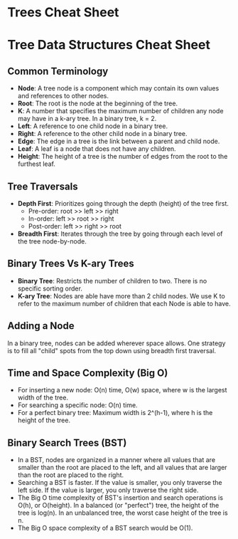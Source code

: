 # Trees Cheat Sheet

# Tree Data Structures Cheat Sheet

## Common Terminology
- **Node**: A tree node is a component which may contain its own values and references to other nodes.
- **Root**: The root is the node at the beginning of the tree.
- **K**: A number that specifies the maximum number of children any node may have in a k-ary tree. In a binary tree, k = 2.
- **Left**: A reference to one child node in a binary tree.
- **Right**: A reference to the other child node in a binary tree.
- **Edge**: The edge in a tree is the link between a parent and child node.
- **Leaf**: A leaf is a node that does not have any children.
- **Height**: The height of a tree is the number of edges from the root to the furthest leaf.

## Tree Traversals
- **Depth First**: Prioritizes going through the depth (height) of the tree first.
  - Pre-order: root >> left >> right
  - In-order: left >> root >> right
  - Post-order: left >> right >> root
- **Breadth First**: Iterates through the tree by going through each level of the tree node-by-node.

## Binary Trees Vs K-ary Trees
- **Binary Tree**: Restricts the number of children to two. There is no specific sorting order.
- **K-ary Tree**: Nodes are able have more than 2 child nodes. We use K to refer to the maximum number of children that each Node is able to have.

## Adding a Node
In a binary tree, nodes can be added wherever space allows. One strategy is to fill all "child" spots from the top down using breadth first traversal.

## Time and Space Complexity (Big O)
- For inserting a new node: O(n) time, O(w) space, where w is the largest width of the tree.
- For searching a specific node: O(n) time.
- For a perfect binary tree: Maximum width is 2^(h-1), where h is the height of the tree.

## Binary Search Trees (BST)
- In a BST, nodes are organized in a manner where all values that are smaller than the root are placed to the left, and all values that are larger than the root are placed to the right.
- Searching a BST is faster. If the value is smaller, you only traverse the left side. If the value is larger, you only traverse the right side.
- The Big O time complexity of BST's insertion and search operations is O(h), or O(height). In a balanced (or "perfect") tree, the height of the tree is log(n). In an unbalanced tree, the worst case height of the tree is n.
- The Big O space complexity of a BST search would be O(1).
